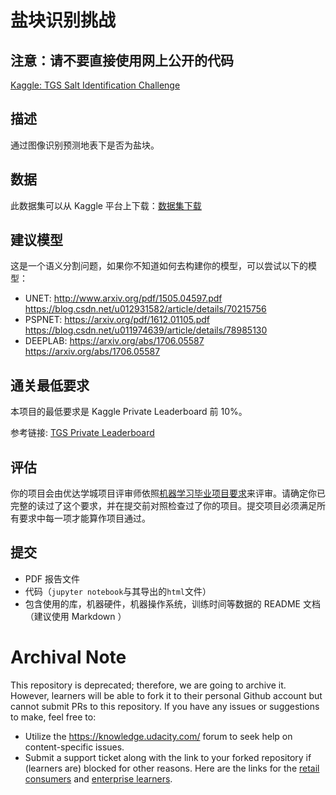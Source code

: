 # 盐块识别挑战

## 注意：请不要直接使用网上公开的代码

[Kaggle: TGS Salt Identification Challenge](https://www.kaggle.com/c/tgs-salt-identification-challenge)

## 描述

通过图像识别预测地表下是否为盐块。

## 数据

此数据集可以从 Kaggle 平台上下载：[数据集下载](https://www.kaggle.com/c/tgs-salt-identification-challenge/data)

## 建议模型

这是一个语义分割问题，如果你不知道如何去构建你的模型，可以尝试以下的模型：
* UNET: http://www.arxiv.org/pdf/1505.04597.pdf https://blog.csdn.net/u012931582/article/details/70215756
* PSPNET: https://arxiv.org/pdf/1612.01105.pdf https://blog.csdn.net/u011974639/article/details/78985130
* DEEPLAB: https://arxiv.org/abs/1706.05587 https://arxiv.org/abs/1706.05587

## 通关最低要求

本项目的最低要求是 Kaggle Private Leaderboard 前 10%。

参考链接: [TGS Private Leaderboard](https://www.kaggle.com/c/tgs-salt-identification-challenge/leaderboard)

## 评估

你的项目会由优达学城项目评审师依照[机器学习毕业项目要求](https://review.udacity.com/#!/rubrics/1785/view)来评审。请确定你已完整的读过了这个要求，并在提交前对照检查过了你的项目。提交项目必须满足所有要求中每一项才能算作项目通过。

## 提交

- PDF 报告文件
- 代码（`jupyter notebook`与其导出的`html`文件）
- 包含使用的库，机器硬件，机器操作系统，训练时间等数据的 README 文档（建议使用 Markdown ）

 # Archival Note 
 This repository is deprecated; therefore, we are going to archive it. However, learners will be able to fork it to their personal Github account but cannot submit PRs to this repository. If you have any issues or suggestions to make, feel free to: 
- Utilize the https://knowledge.udacity.com/ forum to seek help on content-specific issues. 
- Submit a support ticket along with the link to your forked repository if (learners are) blocked for other reasons. Here are the links for the [retail consumers](https://udacity.zendesk.com/hc/en-us/requests/new) and [enterprise learners](https://udacityenterprise.zendesk.com/hc/en-us/requests/new?ticket_form_id=360000279131).